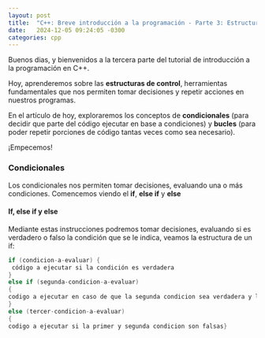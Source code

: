 ```yaml
---
layout: post
title:  "C++: Breve introducción a la programación - Parte 3: Estructuras de control"
date:   2024-12-05 09:24:05 -0300
categories: cpp
---
```


 Buenos dias, y bienvenidos a la tercera parte del tutorial de introducción a la programación en C++.

 Hoy, aprenderemos sobre las **estructuras de control**, herramientas fundamentales que nos permiten tomar decisiones y repetir acciones en nuestros programas.

En el artículo de hoy, exploraremos los conceptos de **condicionales** (para decidir que parte del código ejecutar en base a condiciones) y **bucles** (para poder repetir porciones de código tantas veces como sea necesario).

¡Empecemos!

### Condicionales

Los condicionales nos permiten tomar decisiones, evaluando una o más condiciones.
Comencemos viendo el **if**, **else if** y **else** 

#### If, else if y else

Mediante estas instrucciones podremos tomar decisiones, evaluando si es verdadero o falso la condición que se le indica, veamos la estructura de un if:

```cpp
if (condicion-a-evaluar) {
 código a ejecutar si la condición es verdadera
} 
else if (segunda-condicion-a-evaluar)
{
codigo a ejecutar en caso de que la segunda condicion sea verdadera y la primera sea falsaa
}
else (tercer-condicion-a-evaluar)
{
codigo a ejecutar si la primer y segunda condicion son falsas}
```
